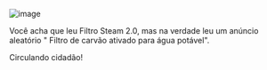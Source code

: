 ![image](https://github.com/GiovanneBohms/FiltroSteam2.0/assets/13811860/e5e0cdda-a18b-4632-a5ec-83e5047bd562)

Você acha que leu Filtro Steam 2.0, mas na verdade leu um anúncio aleatório " Filtro de carvão ativado para água potável".

Circulando cidadão!
